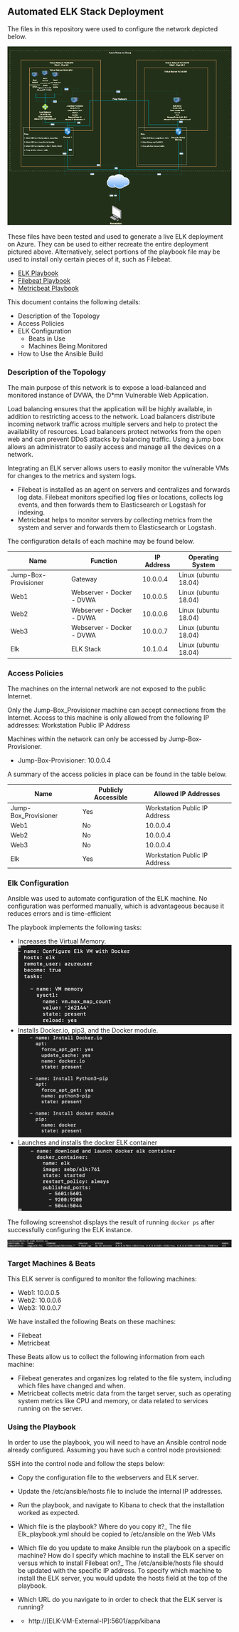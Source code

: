 ## Automated ELK Stack Deployment

The files in this repository were used to configure the network depicted below.

![Red Team Diagram with ELK](README/Images/Red_Team_with_ELK.png)

These files have been tested and used to generate a live ELK deployment on Azure. They can be used to either recreate the entire deployment pictured above. Alternatively, select portions of the playbook file may be used to install only certain pieces of it, such as Filebeat.

  - [ELK Playbook](Ansible/Elk_Playbook.yml)
  - [Filebeat Playbook](Ansible/filebeat-playbook.yml)
  - [Metricbeat Playbook](Ansible/metricbeat-playbook.yml)

This document contains the following details:
- Description of the Topology
- Access Policies
- ELK Configuration
  - Beats in Use
  - Machines Being Monitored
- How to Use the Ansible Build


### Description of the Topology

The main purpose of this network is to expose a load-balanced and monitored instance of DVWA, the D*mn Vulnerable Web Application.

Load balancing ensures that the application will be highly available, in addition to restricting access to the network.
Load balancers distribute incoming network traffic across multiple servers and help to protect the availability of resources. Load balancers protect networks from the open web and can prevent DDoS attacks by balancing traffic.
Using a jump box allows an administrator to easily access and manage all the devices on a network.

Integrating an ELK server allows users to easily monitor the vulnerable VMs for changes to the metrics and system logs.
- Filebeat is installed as an agent on servers and centralizes and forwards log data. Filebeat monitors specified log files or locations, collects log events, and then forwards them to Elasticsearch or Logstash for indexing.
- Metricbeat helps to monitor servers by collecting metrics from the system and server and forwards them to Elasticsearch or Logstash.

The configuration details of each machine may be found below.

| Name                 | Function                  | IP Address | Operating System     |
|----------------------|---------------------------|------------|----------------------|
| Jump-Box-Provisioner | Gateway                   | 10.0.0.4   | Linux (ubuntu 18.04) |
| Web1                 | Webserver - Docker - DVWA | 10.0.0.5   | Linux (ubuntu 18.04) |
| Web2                 | Webserver - Docker - DVWA | 10.0.0.6   | Linux (ubuntu 18.04) |
| Web3                 | Webserver - Docker - DVWA | 10.0.0.7   | Linux (ubuntu 18.04) |
| Elk                  | ELK Stack                 | 10.1.0.4   | Linux (ubuntu 18.04) |

### Access Policies

The machines on the internal network are not exposed to the public Internet. 

Only the Jump-Box_Provisioner machine can accept connections from the Internet. Access to this machine is only allowed from the following IP addresses:
Workstation Public IP Address

Machines within the network can only be accessed by Jump-Box-Provisioner.
- Jump-Box-Provisioner: 10.0.0.4

A summary of the access policies in place can be found in the table below.

| Name                 | Publicly Accessible | Allowed IP Addresses          |
|----------------------|---------------------|-------------------------------|
| Jump-Box_Provisioner | Yes                 | Workstation Public IP Address |
| Web1                 | No                  | 10.0.0.4                      |
| Web2                 | No                  | 10.0.0.4                      |
| Web3                 | No                  | 10.0.0.4                      |
| Elk                  | Yes                 | Workstation Public IP Address |

### Elk Configuration

Ansible was used to automate configuration of the ELK machine. No configuration was performed manually, which is advantageous because it reduces errors and is time-efficient

The playbook implements the following tasks:
- Increases the Virtual Memory.
![](README/Images/Increase_Virtual_Memory.png)
- Installs Docker.io, pip3, and the Docker module.
![](README/Images/Download_Docker_pip3_docker_module.png)
- Launches and installs the docker ELK container
![](README/Images/Download_launch_Docker_ELK.png)

The following screenshot displays the result of running `docker ps` after successfully configuring the ELK instance.

![](README/Images/docker_ps_output.png)

### Target Machines & Beats
This ELK server is configured to monitor the following machines:
- Web1: 10.0.0.5
- Web2: 10.0.0.6
- Web3: 10.0.0.7

We have installed the following Beats on these machines:
- Filebeat
- Metricbeat

These Beats allow us to collect the following information from each machine:
- Filebeat generates and organizes log related to the file system, including which files have changed and when.
- Metricbeat collects metric data from the target server, such as operating system metrics like CPU and memory, or data related to services running on the server.

### Using the Playbook
In order to use the playbook, you will need to have an Ansible control node already configured. Assuming you have such a control node provisioned: 

SSH into the control node and follow the steps below:
- Copy the configuration file to the webservers and ELK server.
- Update the /etc/ansible/hosts file to include the internal IP addresses.
- Run the playbook, and navigate to Kibana to check that the installation worked as expected.

- Which file is the playbook? Where do you copy it?_ 
The file Elk_playbook.yml should be copied to /etc/ansible on the Web VMs
- Which file do you update to make Ansible run the playbook on a specific machine? How do I specify which machine to install the ELK server on versus which to install Filebeat on?_ 
The /etc/ansible/hosts file should be updated with the specific IP address. To specify which machine to install the ELK server, you would update the hosts field at the top of the playbook.
- Which URL do you navigate to in order to check that the ELK server is running?
- - http://[ELK-VM-External-IP]:5601/app/kibana


